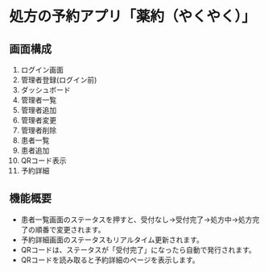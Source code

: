 # 処方の予約アプリ「薬約（やくやく）」

## 画面構成
1. ログイン画面
2. 管理者登録(ログイン前)
3. ダッシュボード
4. 管理者一覧
5. 管理者追加
6. 管理者変更
7. 管理者削除
8. 患者一覧
9. 患者追加
10. QRコード表示
11. 予約詳細

## 機能概要
- 患者一覧画面のステータスを押すと、受付なし→受付完了→処方中→処方完了の順番で変更されます。
- 予約詳細画面のステータスもリアルタイム更新されます。
- QRコードは、ステータスが「受付完了」になったら自動で発行されます。
- QRコードを読み取ると予約詳細のページを表示します。
